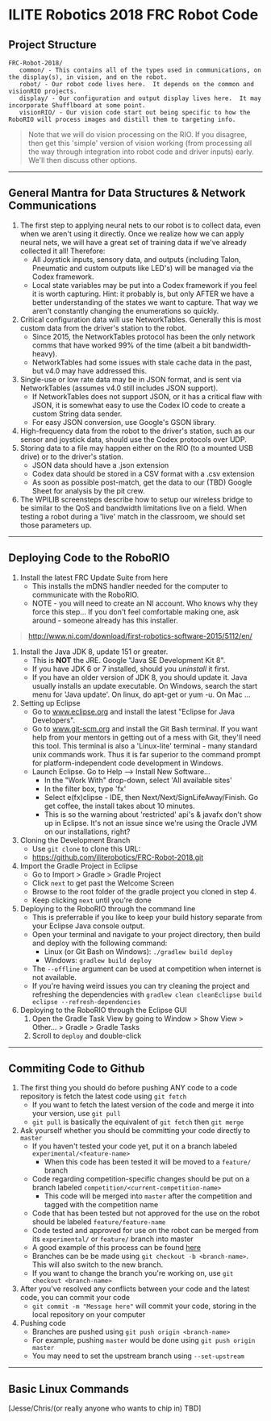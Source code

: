 # ILITE Robotics 2018 FRC Robot Code

## Project Structure
```
FRC-Robot-2018/
   common/ - This contains all of the types used in communications, on the display(s), in vision, and on the robot.
   robot/ - Our robot code lives here.  It depends on the common and visionRIO projects.
   display/ - Our configuration and output display lives here.  It may incorporate Shufflboard at some point.
   visionRIO/ - Our vision code start out being specific to how the RoboRIO will process images and distill them to targeting info.
```
> Note that we will do vision processing on the RIO.  If you disagree, then get this 'simple' version of vision working (from processing all the way through integration into robot code and driver inputs) early.  We'll then discuss other options.

---
## General Mantra for Data Structures & Network Communications
1. The first step to applying neural nets to our robot is to collect data, even when we aren't using it directly.  Once we realize how we can apply neural nets, we will have a great set of training data if we've already collected it all!  Therefore:
   * All Joystick inputs, sensory data, and outputs (including Talon, Pneumatic and custom outputs like LED's) will be managed via the Codex framework.
   * Local state variables may be put into a Codex framework if you feel it is worth capturing.  Hint: it probably is, but only AFTER we have a better understanding of the states we want to capture.  That way we aren't constantly changing the enumerations so quickly.
1. Critical configuration data will use NetworkTables. Generally this is most custom data from the driver's station to the robot.  
   * Since 2015, the NetworkTables protocol has been the only network comms that have worked 99% of the time (albeit a bit bandwidth-heavy).
   * NetworkTables had some issues with stale cache data in the past, but v4.0 may have addressed this.
1. Single-use or low rate data may be in JSON format, and is sent via NetworkTables (assumes v4.0 still includes JSON support).  
   * If NetworkTables does not support JSON, or it has a critical flaw with JSON, it is somewhat easy to use the Codex IO code to create a custom String data sender.  
   * For easy JSON conversion, use Google's GSON library.
1. High-frequency data from the robot to the driver's station, such as our sensor and joystick data, should use the Codex protocols over UDP.
1. Storing data to a file may happen either on the RIO (to a mounted USB drive) or to the driver's station.
   * JSON data should have a .json extension
   * Codex data should be stored in a CSV format with a .csv extension
   * As soon as possible post-match, get the data to our (TBD) Google Sheet for analysis by the pit crew.
1. The WPILIB screensteps describe how to setup our wireless bridge to be similar to the QoS and bandwidth limitations live on a field.  When testing a robot during a 'live' match in the classroom, we should set those parameters up. 

---
## Deploying Code to the RoboRIO
1. Install the latest FRC Update Suite from here
   * This installs the mDNS handler needed for the computer to communicate with the RoboRIO.  
   * NOTE - you will need to create an NI account.  Who knows why they force this step...  If you don't feel comfortable making one, ask around - someone already has this installer.
> <http://www.ni.com/download/first-robotics-software-2015/5112/en/>
1. Install the Java JDK 8, update 151 or greater.
   * This is **NOT** the JRE.  Google "Java SE Development Kit 8".
   * If you have JDK 6 or 7 installed, should you _uninstall_ it first.
   * If you have an older version of JDK 8, you should update it.  Java usually installs an update executable.  On Windows, search the start menu for 'Java update'.  On linux, do apt-get or yum -u.  On Mac ...
1. Setting up Eclipse
   * Go to www.eclipse.org and install the latest "Eclipse for Java Developers".
   * Go to www.git-scm.org and install the Git Bash terminal.  If you want help from your mentors in getting out of a mess with Git, they'll need this tool.  This terminal is also a 'Linux-lite' terminal - many standard unix commands work.  Thus it is far superior to the command prompt for platform-independent code development in Windows.
   * Launch Eclipse.  Go to Help --> Install New Software...
       * In the "Work With" drop-down, select 'All available sites'
       * In the filter box, type 'fx'
       * Select e(fx)clipse - IDE, then Next/Next/SignLifeAway/Finish.  Go get coffee, the install takes about 10 minutes.
       * This is so the warning about 'restricted' api's & javafx don't show up in Eclipse.  It's not an issue since we're using the Oracle JVM on our installations, right?
1. Cloning the Development Branch
   * Use `git clone` to clone this URL:
   * <https://github.com/iliterobotics/FRC-Robot-2018.git>
1. Import the Gradle Project in Eclipse
   * Go to Import > Gradle > Gradle Project
   * Click `next` to get past the Welcome Screen
   * Browse to the root folder of the gradle project you cloned in step 4.
   * Keep clicking `next` until you're done
1. Deploying to the RoboRIO through the command line
   * This is preferrable if you like to keep your build history separate from your Eclipse Java console output.
   * Open your terminal and navigate to your project directory, then build and deploy with the following command:
      * Linux (or Git Bash on Windows): `./gradlew build deploy`
      * Windows: `gradlew build deploy`
   * The `--offline` argument can be used at competition when internet is not available.
   * If you're having weird issues you can try cleaning the project and refreshing the dependencies with `gradlew clean cleanEclipse build eclipse --refresh-dependencies`
1. Deploying to the RoboRIO through the Eclipse GUI 
   1. Open the Gradle Task View by going to Window > Show View > Other... > Gradle > Gradle Tasks
   1. Scroll to `deploy` and double-click
---
## Commiting Code to Github
1. The first thing you should do before pushing ANY code to a code repository is fetch the latest code using `git fetch`
   * If you want to fetch the latest version of the code and merge it into your version, use `git pull`
   * `git pull` is basically the equivalent of `git fetch` then `git merge`
1. Ask yourself whether you should be committing your code directly to `master`
   * If you haven't tested your code yet, put it on a branch labeled `experimental/<feature-name>`
      * When this code has been tested it will be moved to a `feature/` branch
   * Code regarding competition-specific changes should be put on a branch labeled `competition/<current-competition-name>`
      * This code will be merged into `master` after the competition and tagged with the competition name
   * Code that has been tested but not approved for the use on the robot should be labeled `feature/feature-name`
   * Code tested and approved for use on the robot can be merged from its `experimental/` or `feature/` branch into master
   * A good example of this process can be found [here](https://github.com/iliterobotics/FRC-Robot-2017/network)
   * Branches can be be made using `git checkout -b <branch-name>`. This will also switch to the new branch.
   * If you want to change the branch you're working on, use `git checkout <branch-name>`
1. After you've resolved any conflicts between your code and the latest code, you can commit your code
   * `git commit -m "Message here"` will commit your code, storing in the local repository on your computer
1. Pushing code
   * Branches are pushed using `git push origin <branch-name>`
   * For example, pushing `master` would be done using `git push origin master`
   * You may need to set the upstream branch using `--set-upstream`
---
## Basic Linux Commands
[Jesse/Chris/(or really anyone who wants to chip in) TBD]
